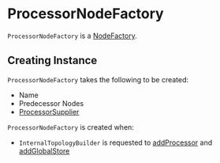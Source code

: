 # ProcessorNodeFactory

`ProcessorNodeFactory` is a [NodeFactory](NodeFactory.md).

## Creating Instance

`ProcessorNodeFactory` takes the following to be created:

* <span id="name"> Name
* <span id="predecessors"> Predecessor Nodes
* <span id="supplier"> [ProcessorSupplier](ProcessorSupplier.md)

`ProcessorNodeFactory` is created when:

* `InternalTopologyBuilder` is requested to [addProcessor](../InternalTopologyBuilder.md#addProcessor) and [addGlobalStore](../InternalTopologyBuilder.md#addGlobalStore)
